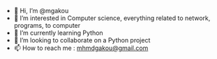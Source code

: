 - 👋 Hi, I’m @mgakou
- 👀 I’m interested in Computer science, everything related to network, programs, to computer
- 🌱 I’m currently learning Python
- 💞️ I’m looking to collaborate on a Python project
- 📫 How to reach me : mhmdgakou@gmail.com

<!---
mgakou/mgakou is a ✨ special ✨ repository because its `README.md` (this file) appears on your GitHub profile.
You can click the Preview link to take a look at your changes.
--->

